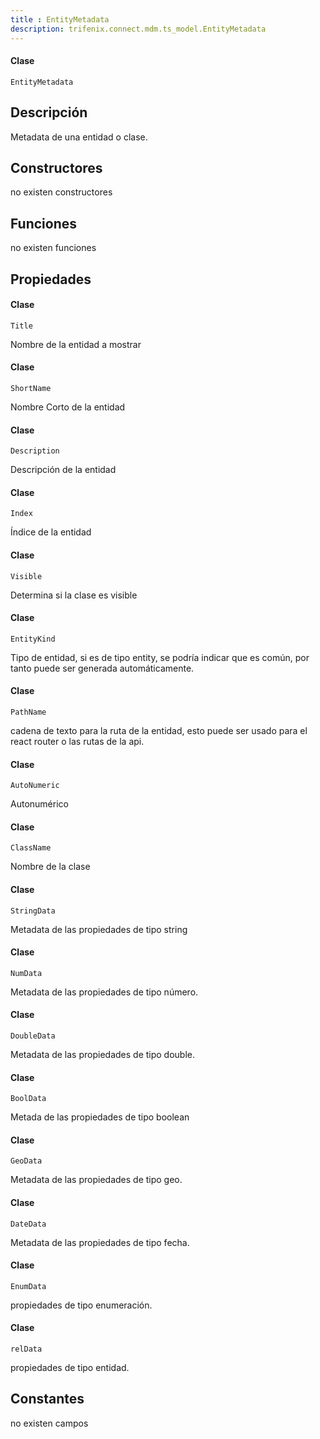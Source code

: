 ```yaml
---
title : EntityMetadata
description: trifenix.connect.mdm.ts_model.EntityMetadata
---
```




<CodeBlock slots = 'heading, code' repeat = '1' languages = 'C#' />

#### Clase
```
EntityMetadata
```

## Descripción
Metadata de una entidad o clase.
## Constructores

no existen constructores


## Funciones

no existen funciones

## Propiedades

<CodeBlock slots = 'heading, code' repeat = '1' languages = 'C#' />

#### Clase
```
Title
```

Nombre de la entidad a mostrar
<CodeBlock slots = 'heading, code' repeat = '1' languages = 'C#' />

#### Clase
```
ShortName
```

Nombre Corto de la entidad
<CodeBlock slots = 'heading, code' repeat = '1' languages = 'C#' />

#### Clase
```
Description
```

Descripción de la entidad
<CodeBlock slots = 'heading, code' repeat = '1' languages = 'C#' />

#### Clase
```
Index
```

Índice de la entidad
<CodeBlock slots = 'heading, code' repeat = '1' languages = 'C#' />

#### Clase
```
Visible
```

Determina si la clase es visible
<CodeBlock slots = 'heading, code' repeat = '1' languages = 'C#' />

#### Clase
```
EntityKind
```

Tipo de entidad, si es de tipo entity, se podría indicar que es común,
por tanto puede ser generada automáticamente.
<CodeBlock slots = 'heading, code' repeat = '1' languages = 'C#' />

#### Clase
```
PathName
```

cadena de texto para la ruta de la entidad,
esto puede ser usado para el react router
o las rutas de la api.
<CodeBlock slots = 'heading, code' repeat = '1' languages = 'C#' />

#### Clase
```
AutoNumeric
```

Autonumérico
<CodeBlock slots = 'heading, code' repeat = '1' languages = 'C#' />

#### Clase
```
ClassName
```

Nombre de la clase
<CodeBlock slots = 'heading, code' repeat = '1' languages = 'C#' />

#### Clase
```
StringData
```

Metadata de las propiedades de tipo string
<CodeBlock slots = 'heading, code' repeat = '1' languages = 'C#' />

#### Clase
```
NumData
```

Metadata de las propiedades de tipo número.
<CodeBlock slots = 'heading, code' repeat = '1' languages = 'C#' />

#### Clase
```
DoubleData
```

Metadata de las propiedades de tipo double.
<CodeBlock slots = 'heading, code' repeat = '1' languages = 'C#' />

#### Clase
```
BoolData
```

Metada de las propiedades de tipo boolean
<CodeBlock slots = 'heading, code' repeat = '1' languages = 'C#' />

#### Clase
```
GeoData
```

Metadata de las propiedades de tipo geo.
<CodeBlock slots = 'heading, code' repeat = '1' languages = 'C#' />

#### Clase
```
DateData
```

Metadata de las propiedades de tipo fecha.
<CodeBlock slots = 'heading, code' repeat = '1' languages = 'C#' />

#### Clase
```
EnumData
```

propiedades de tipo enumeración.
<CodeBlock slots = 'heading, code' repeat = '1' languages = 'C#' />

#### Clase
```
relData
```

propiedades de tipo entidad.
## Constantes
no existen campos


